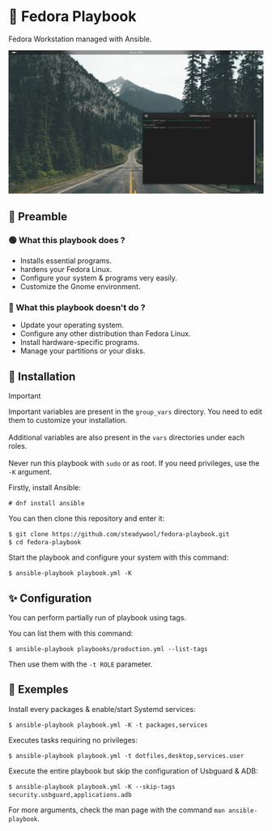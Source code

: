 # 🎩 Fedora Playbook

Fedora Workstation managed with Ansible.

![](src/screenshot.png)

## 📜 Preamble

### 🟢 What this playbook does ?

- Installs essential programs.
- hardens your Fedora Linux.
- Configure your system & programs very easily.
- Customize the Gnome environment.

### 🔴 What this playbook doesn't do ?

- Update your operating system.
- Configure any other distribution than Fedora Linux.
- Install hardware-specific programs.
- Manage your partitions or your disks.

## 🚀 Installation

> [!IMPORTANT]
> Important variables are present in the `group_vars` directory. You need to edit them to customize your installation. </br></br>
> Additional variables are also present in the `vars` directories under each roles. </br></br>
> Never run this playbook with `sudo` or as root. If you need privileges, use the `-K` argument.

Firstly, install Ansible:
```
# dnf install ansible
```

You can then clone this repository and enter it:
```
$ git clone https://github.com/steadywool/fedora-playbook.git
$ cd fedora-playbook
```

Start the playbook and configure your system with this command:
```
$ ansible-playbook playbook.yml -K
```

## ✨ Configuration

You can perform partially run of playbook using tags.

You can list them with this command:
```
$ ansible-playbook playbooks/production.yml --list-tags
```

Then use them with the `-t ROLE` parameter.

## 📕 Exemples

Install every packages & enable/start Systemd services:
```
$ ansible-playbook playbook.yml -K -t packages,services
```

Executes tasks requiring no privileges:
```
$ ansible-playbook playbook.yml -t dotfiles,desktop,services.user
```

Execute the entire playbook but skip the configuration of Usbguard & ADB:
```
$ ansible-playbook playbook.yml -K --skip-tags security.usbguard,applications.adb
```

For more arguments, check the man page with the command `man ansible-playbook`.
